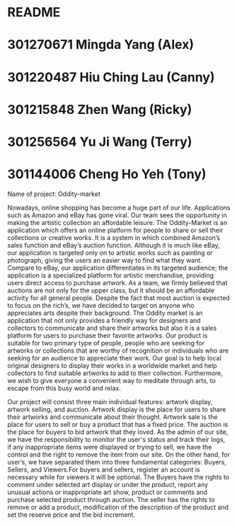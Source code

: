 # README

# 301270671 Mingda Yang (Alex)
# 301220487 Hiu Ching Lau (Canny)
# 301215848 Zhen Wang (Ricky)
# 301256564 Yu Ji Wang (Terry)
# 301144006 Cheng Ho Yeh (Tony)

Name of project: Oddity-market
 
Nowadays, online shopping has become a huge part of our life. Applications such as Amazon and eBay has gone viral. Our team sees the opportunity in making the artistic collection an affordable leisure. The Oddity-Market is an application which offers an online platform for people to share or sell their collections or creative works. It is a system in which combined Amazon’s sales function and eBay’s auction function. Although it is much like eBay, our application is targeted only on to artistic works such as painting or photograph, giving the users an easier way to find what they want. Compare to eBay, our application differentiates in its targeted audience; the application is a specialized platform for artistic merchandise, providing users direct access to purchase artwork. As a team, we firmly believed that auctions are not only for the upper class, but it should be an affordable activity for all general people. Despite the fact that most auction is expected to focus on the rich’s, we have decided to target on anyone who appreciates arts despite their background. The Oddity market is an application that not only provides a friendly way for designers and collectors to communicate and share their artworks but also it is a sales platform for users to purchase their favorite artworks. Our product is suitable for two primary type of people, people who are seeking for artworks or collections that are worthy of recognition or individuals who are seeking for an audience to appreciate their work. Our goal is to help local original designers to display their works in a worldwide market and help collectors to find suitable artworks to add to their collection. Furthermore, we wish to give everyone a convenient way to meditate through arts, to escape from this busy world and relax.
 
Our project will consist three main individual features: artwork display, artwork selling, and auction. Artwork display is the place for users to share their artworks and communicate about their thought. Artwork sale is the place for users to sell or buy a product that has a fixed price. The auction is the place for buyers to bid artwork that they loved. As the admin of our site, we have the responsibility to monitor the user's status and track their logs, if any inappropriate items were displayed or trying to sell, we have the control and the right to remove the item from our site. On the other hand, for user’s, we have separated them into three fundamental categories: Buyers, Sellers, and Viewers.For buyers and sellers, register an account is necessary while for viewers it will be optional. The Buyers have the rights to comment under selected art display or under the product, report any unusual actions or inappropriate art show, product or comments and purchase selected product through auction. The seller has the rights to remove or add a product, modification of the description of the product and set the reserve price and the bid increment.
